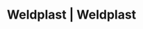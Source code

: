 ---
Link: "file:/Users/vinayakpatel/Downloads/www.weldplast.cz/eshop_products_compare/add/eshop-products-variant78"
product_name: "null"
product_id: "null"
title: "Weldplast | Weldplast"
product_desc: ""
product_specs: ""
product_downloads: ""
href: ""
accessories: ""
similar_products: ""
---